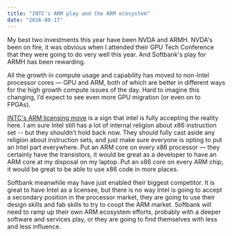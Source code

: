 ```yaml
---
title: "INTC's ARM play and the ARM ecosystem"
date: "2016-08-17"
---
```


My best two investments this year have been NVDA and ARMH. NVDA's been on fire, it was obvious when I attended their GPU Tech Conference that they were going to do very well this year. And Softbank's play for ARMH has been rewarding.

All the growth in compute usage and capability has moved to non-Intel processor cores — GPU and ARM, both of which are better in different ways for the high growth compute issues of the day. Hard to imagine this changing, I’d expect to see even more GPU migration (or even on to FPGAs).

[INTC's ARM licensing move](http://www.theverge.com/2016/8/16/12507568/intel-arm-mobile-chips-licensing-deal-idf-2016) is a sign that intel is fully accepting the reality here. I am sure Intel still has a lot of internal religion about x86 instruction set -- but they shouldn’t hold back now. They should fully cast aside any religion about instruction sets, and just make sure everyone is opting to put an Intel part everywhere. Put an ARM core on every x86 processor — they certainly have the transistors, it would be great as a developer to have an ARM core at my disposal on my laptop. Put an x86 core on every ARM chip, it would be great to be able to use x86 code in more places.

Softbank meanwhile may have just enabled their biggest competitor. It is great to have Intel as a licensee, but there is no way Intel is going to accept a secondary position in the processor market, they are going to use their design skills and fab skills to try to coopt the ARM market. Softbank will need to ramp up their own ARM ecosystem efforts, probably with a deeper software and services play, or they are going to find themselves with less and less influence.
